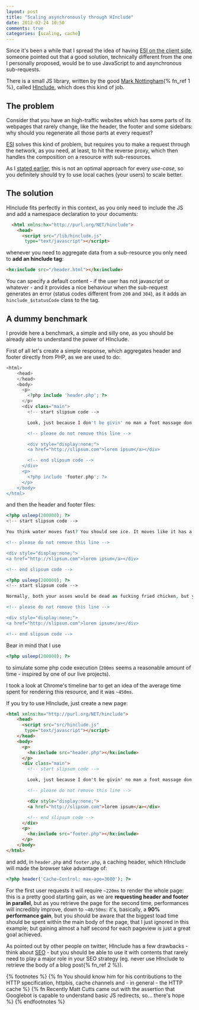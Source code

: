 ```yaml
---
layout: post
title: "Scaling asynchronously through HInclude"
date: 2012-02-24 10:50
comments: true
categories: [scaling, cache]
---
```


Since it's been a while that I spread the idea of
having [ESI on the client side](/edge-side-includes-how-to-spare-terabytes-every-day/),
someone pointed out that a good solution, technically
different from the one I personally proposed, would
be to use JavaScript to and asynchronous sub-requests.
<!-- more -->

There is a small JS library, written by the good
[Mark Nottingham](http://www.mnot.net/){% fn_ref 1 %},
called [HInclude](http://mnot.github.com/hinclude/),
which does this kind of job.

## The problem

Consider that you have an high-traffic websites which has
some parts of its webpages that rarely change, like the header,
the footer and some sidebars: why should you regenerate all
those parts at every request?

[ESI](http://www.w3.org/TR/esi-lang) solves this kind
of problem, but requires you to make a request through the
network, as you need, at least, to hit the reverse proxy,
which then handles the composition on a resource with
sub-resources.

As I [stated earlier](/edge-side-includes-how-to-spare-terabytes-every-day/),
this is not an optimal approach for every *use-case*, so you
definitely should try to use local caches (your users) to
scale better.

## The solution

HInclude fits perfectly in this context, as you only need to
include the JS and add a namespace declaration to your documents:

``` html
  <html xmlns:hx="http://purl.org/NET/hinclude">
    <head>
      <script src="/lib/hinclude.js"
       type="text/javascript"></script>
```

whenever you need to aggregate data from a sub-resource you
only need to **add an hinclude tag**:

``` html
<hx:include src="/header.html"></hx:include>
```

You can specify a default content - if the user has not javascript
or whatever - and it provides a nice behaviour when the sub-request
generates an error (status codes different from `200` and `304`), as
it adds an `hinclude_$statusCode` class to the tag.

## A dummy benchmark

I provide here a benchmark, a simple and silly one, as you should be
already able to understand the power of HInclude.

First of all let's create a simple response, which aggregates header
and footer directly from PHP, as we are used to do:

``` php index_no_hinclude.php
<html>
    <head>
    </head>
    <body>
      <p>
        <?php include 'header.php'; ?>
      </p>
      <div class="main">
        <!-- start slipsum code -->

        Look, just because I don't be givin' no man a foot massage don't make it right for Marsellus to throw Antwone into a glass motherfuckin' house, fuckin' up the way the nigger talks. Motherfucker do that shit to me, he better paralyze my ass, 'cause I'll kill the motherfucker, know what I'm sayin'?

        <!-- please do not remove this line -->

        <div style="display:none;">
        <a href="http://slipsum.com">lorem ipsum</a></div>

        <!-- end slipsum code -->
      </div>
      <p>
        <?php include 'footer.php'; ?>
      </p>
    </body>
</html>
```

and then the header and footer files:

``` php header.php
<?php usleep(200000); ?>
<!-- start slipsum code -->

You think water moves fast? You should see ice. It moves like it has a mind. Like it knows it killed the world once and got a taste for murder. After the avalanche, it took us a week to climb out. Now, I don't know exactly when we turned on each other, but I know that seven of us survived the slide... and only five made it out. Now we took an oath, that I'm breaking now. We said we'd say it was the snow that killed the other two, but it wasn't. Nature is lethal but it doesn't hold a candle to man.

<!-- please do not remove this line -->

<div style="display:none;">
<a href="http://slipsum.com">lorem ipsum</a></div>

<!-- end slipsum code -->
```

``` php footer.php
<?php usleep(200000); ?>
<!-- start slipsum code -->

Normally, both your asses would be dead as fucking fried chicken, but you happen to pull this shit while I'm in a transitional period so I don't wanna kill you, I wanna help you. But I can't give you this case, it don't belong to me. Besides, I've already been through too much shit this morning over this case to hand it over to your dumb ass.

<!-- please do not remove this line -->

<div style="display:none;">
<a href="http://slipsum.com">lorem ipsum</a></div>

<!-- end slipsum code -->
```

Bear in mind that I use

``` php
<?php usleep(200000); ?>
```

to simulate some php code execution (`200ms` seems a
reasonable amount of time - inspired by one of our
live projects).

I took a look at Chrome's timeline bar to get an idea of
the average time spent for rendering this resource, and it
was `~450ms`.

If you try to use HInclude, just create a new page:

``` html index_hinclude.php
<html xmlns:hx="http://purl.org/NET/hinclude">
    <head>
      <script src="src/hinclude.js"
       type="text/javascript"></script>
    </head>
    <body>
      <p>
        <hx:include src="header.php"></hx:include>
      </p>
      <div class="main">
        <!-- start slipsum code -->

        Look, just because I don't be givin' no man a foot massage don't make it right for Marsellus to throw Antwone into a glass motherfuckin' house, fuckin' up the way the nigger talks. Motherfucker do that shit to me, he better paralyze my ass, 'cause I'll kill the motherfucker, know what I'm sayin'?

        <!-- please do not remove this line -->

        <div style="display:none;">
        <a href="http://slipsum.com">lorem ipsum</a></div>

        <!-- end slipsum code -->
      </div>
      <p>
        <hx:include src="footer.php"></hx:include>
      </p>
    </body>
</html>
```
and add, in `header.php` and `footer.php`, a caching header,
which HInclude will made the browser take advantage of:

``` php At the top of header.php and footer.php
<?php header('Cache-Control: max-age=3600'); ?>
```

For the first user requests it will require `~220ms` to render
the whole page: this is a pretty good starting gain, as we are
**requesting header and footer in parallel**, but as you retrieve
the page for the second time, performances will incredibly
improve, down to `~40/50ms`: it's, basically, a **90% performance
gain**, but you should be aware that the biggest load time should
be spent within the main body of the page, that I just ignored in
this example; but gaining almost a half second for each pageview
is just a great goal achieved.

As pointed out by other people on twitter, HInclude has a few
drawbacks - think about
[SEO](https://twitter.com/#!/lyrixx/status/172849248868646912) -
but you should be able to use it with contents that rarely need
to play a major role in your SEO strategy (eg. never use HInclude
to retrieve the body of a blog post{% fn_ref 2 %}).

{% footnotes %}
  {% fn You should know him for his contributions to the HTTP specification, httpbis, cache channels and - in general - the HTTP cache %}
  {% fn Recently Matt Cutts came out with the assertion that Googlebot is capable to understand basic JS redirects, so... there's hope %}
{% endfootnotes %}